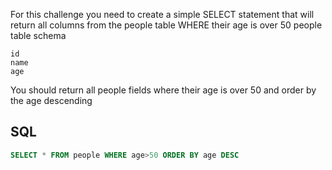 For this challenge you need to create a simple SELECT statement that will return all columns from the people table WHERE their age is over 50
people table schema

    id
    name
    age

You should return all people fields where their age is over 50 and order by the age descending

## SQL
```sql
SELECT * FROM people WHERE age>50 ORDER BY age DESC
```